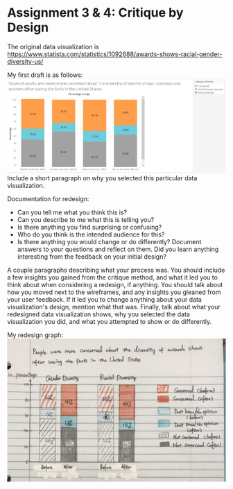 # Assignment 3 & 4: Critique by Design
The original data visualization is https://www.statista.com/statistics/1092688/awards-shows-racial-gender-diversity-us/

My first draft is as follows:
![Draft](1.png)
Include a short paragraph on why you selected this particular data visualization.

Documentation for redesign:
- Can you tell me what you think this is?
- Can you describe to me what this is telling you?
- Is there anything you find surprising or confusing?
- Who do you think is the intended audience for this?
- Is there anything you would change or do differently?
Document answers to your questions and reflect on them. Did you learn anything interesting from the feedback on your initial design?

A couple paragraphs describing what your process was.  You should include a few insights you gained from the critique method, 
and what it led you to think about when considering a redesign, if anything.  You should talk about how you moved next to the wireframes, 
and any insights you gleaned from your user feedback.  If it led you to change anything about your data visualization's design, 
mention what that was.  Finally, talk about what your redesigned data visualization shows, 
why you selected the data visualization you did, and what you attempted to show or do differently. 

My redesign graph:
![Redesign](7.jpg)

